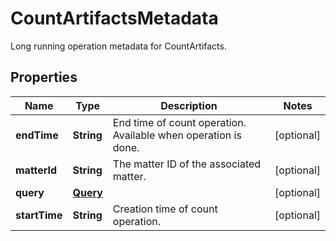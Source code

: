 

# CountArtifactsMetadata

Long running operation metadata for CountArtifacts.

## Properties

| Name | Type | Description | Notes |
|------------ | ------------- | ------------- | -------------|
|**endTime** | **String** | End time of count operation. Available when operation is done. |  [optional] |
|**matterId** | **String** | The matter ID of the associated matter. |  [optional] |
|**query** | [**Query**](Query.md) |  |  [optional] |
|**startTime** | **String** | Creation time of count operation. |  [optional] |



